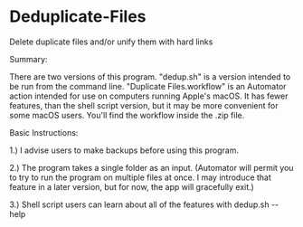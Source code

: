 # Deduplicate-Files
Delete duplicate files and/or unify them with hard links

Summary:

There are two versions of this program. "dedup.sh" is a version intended to be run from the command line. "Duplicate Files.workflow" is an Automator action intended for use on computers running Apple's macOS. It has fewer features, than the shell script version, but it may be more convenient for some macOS users. You'll find the workflow inside the .zip file.

Basic Instructions:

1.) I advise users to make backups before using this program.

2.) The program takes a single folder as an input. (Automator will permit you to try to run the program on multiple files at once. I may introduce that feature in a later version, but for now, the app will gracefully exit.)

3.) Shell script users can learn about all of the features with dedup.sh --help
